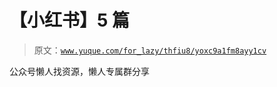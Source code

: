 # 【小红书】5 篇

> 原文：[`www.yuque.com/for_lazy/thfiu8/yoxc9a1fm8ayy1cv`](https://www.yuque.com/for_lazy/thfiu8/yoxc9a1fm8ayy1cv)

公众号懒人找资源，懒人专属群分享